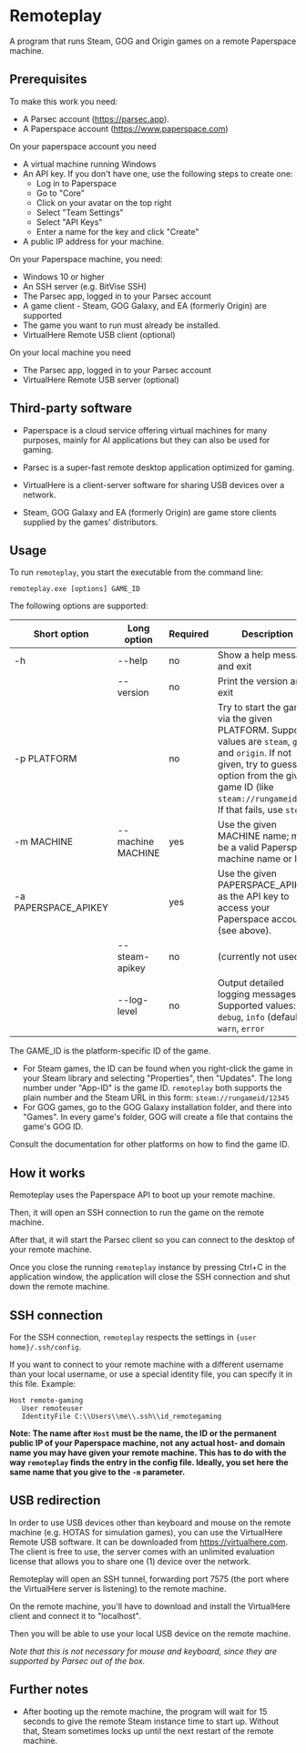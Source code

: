 # Remoteplay


A program that runs Steam, GOG and Origin games on a remote Paperspace machine.

## Prerequisites

To make this work you need:

* A Parsec account (https://parsec.app).
* A Paperspace account (https://www.paperspace.com)

On your paperspace account you need

* A virtual machine running Windows
* An API key. If you don't have one, use the following steps to create one:
  * Log in to Paperspace
  * Go to "Core"
  * Click on your avatar on the top right
  * Select "Team Settings"
  * Select "API Keys"
  * Enter a name for the key and click "Create"
* A public IP address for your machine.

On your Paperspace machine, you need:
* Windows 10 or higher
* An SSH server (e.g. BitVise SSH)
* The Parsec app, logged in to your Parsec account
* A game client - Steam, GOG Galaxy, and EA (formerly Origin) are supported
* The game you want to run must already be installed.
* VirtualHere Remote USB client (optional) 

On your local machine you need

* The Parsec app, logged in to your Parsec account
* VirtualHere Remote USB server (optional)

## Third-party software

* Paperspace is a cloud service offering virtual machines for many purposes, mainly for AI applications but they can also be used for gaming.

* Parsec is a super-fast remote desktop application optimized for gaming.

* VirtualHere is a client-server software for sharing USB devices over a network.

* Steam, GOG Galaxy and EA (formerly Origin) are game store clients supplied by the games' distributors.


## Usage

To run `remoteplay`, you start the executable from the command line:

```
remoteplay.exe [options] GAME_ID
```

The following options are supported:

| Short option | Long option | Required | Description |
| -- | -- | -- | -- |
| -h  | --help | no | Show a help message and exit |
|  | --version | no | Print the version and exit |
| -p PLATFORM| | no | Try to start the game via the given PLATFORM. Supported values are `steam`, `gog` and `origin`. If not given, try to guess the option from the given game ID (like `steam://rungameid/..`). If that fails, use `steam`. |
| -m MACHINE | --machine MACHINE | yes | Use the given MACHINE name; must be a valid Paperspace machine name or ID |
| -a PAPERSPACE_APIKEY | | yes | Use the given PAPERSPACE_APIKEY as the API key to access your Paperspace account (see above). |
| | --steam-apikey | no | (currently not used) |
| | --log-level | no | Output detailed logging messages. Supported values: `debug`, `info` (default), `warn`, `error` |

The GAME_ID is the platform-specific ID of the game.

* For Steam games, the ID can be found when you right-click the game in your Steam library and selecting "Properties", then "Updates". The long number under "App-ID" is the game ID. `remoteplay` both supports the plain number and the Steam URL in this form: `steam://rungameid/12345`
* For GOG games, go to the GOG Galaxy installation folder, and there into "Games". In every game's folder, GOG will create a file that contains the game's GOG ID.

Consult the documentation for other platforms on how to find the game ID.

## How it works

Remoteplay uses the Paperspace API to boot up your remote machine.

Then, it will open an SSH connection to run the game on the remote machine.

After that, it will start the Parsec client so you can connect to the desktop of your remote machine.

Once you close the running `remoteplay` instance by pressing Ctrl+C in the application window, the application will close the SSH connection and shut down the remote machine.

## SSH connection

For the SSH connection, `remoteplay` respects the settings in `{user home}/.ssh/config`.

If you want to connect to your remote machine with a different username than your local username, or use a special identity file, you can specify it in this file. Example:

```
Host remote-gaming
   User remoteuser
   IdentityFile C:\\Users\\me\\.ssh\\id_remotegaming
```

**Note: The name after `Host` must be the name, the ID or the permanent public IP of your Paperspace machine, not any actual host- and domain name you may have given your remote machine. This has to do with the way `remoteplay` finds the entry in the config file. Ideally, you set here the same name that you give to the `-m` parameter.**

## USB redirection

In order to use USB devices other than keyboard and mouse on the remote machine (e.g. HOTAS for simulation games), you can use the VirtualHere Remote USB software. It can be downloaded from https://virtualhere.com. The client is free to use, the server comes with an unlimited evaluation license that allows you to share one (1) device over the network.

Remoteplay will open an SSH tunnel, forwarding port 7575 (the port where the VirtualHere server is listening) to the remote machine.

On the remote machine, you'll have to download and install the VirtualHere client and connect it to "localhost".

Then you will be able to use your local USB device on the remote machine.

_Note that this is not necessary for mouse and keyboard, since they are supported by Parsec out of the box._

## Further notes

* After booting up the remote machine, the program will wait for 15 seconds to give the remote Steam instance time to start up. Without that, Steam sometimes locks up until the next restart of the remote machine.